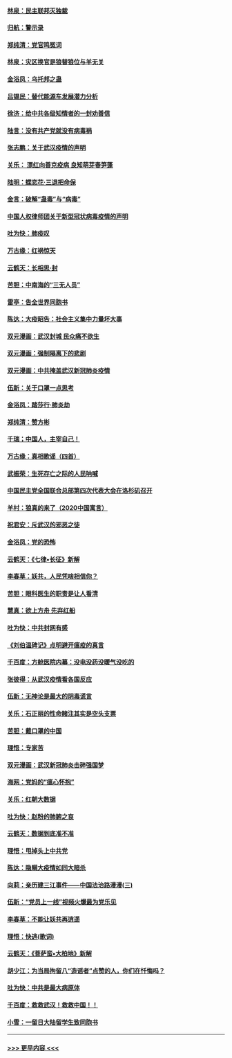 #### [林泉：民主联邦灭独裁](../pages/nsc993/n11870998.md?t=02160102) 
#### [归航：警示录](../pages/nsc993/n11870963.md?t=02160102) 
#### [郑纯清：党官鸣冤词](../pages/nsc993/n11870938.md?t=02160102) 
#### [林泉：灾区换官是狼替狼位与羊无关](../pages/nsc993/n11870896.md?t=02160102) 
#### [金浴凤：乌托邦之蛊](../pages/nsc993/n11870879.md?t=02160102) 
#### [吕锡民：替代能源车发展潜力分析](../pages/nsc993/n11870656.md?t=02160102) 
#### [徐济：给中共各级知情者的一封劝善信](../pages/nsc993/n11868561.md?t=02160102) 
#### [陆言：没有共产党就没有病毒祸](../pages/nsc993/n11868232.md?t=02160102) 
#### [张志鹏：关于武汉疫情的声明](../pages/nsc993/n11867182.md?t=02160102) 
#### [关乐： 漂红向善克疫病 良知萌芽春笋蓬](../pages/nsc993/n11865710.md?t=02160102) 
#### [陆明：蝶恋花‧三退把命保](../pages/nsc993/n11865673.md?t=02160102) 
#### [金言：破解“蛊毒”与“病毒”](../pages/nsc993/n11864103.md?t=02160102) 
#### [中国人权律师团关于新型冠状病毒疫情的声明](../pages/nsc993/n11864249.md?t=02160102) 
#### [吐为快：肺疫叹](../pages/nsc993/n11864027.md?t=02160102) 
#### [万古缘：红祸惊天](../pages/nsc993/n11864079.md?t=02160102) 
#### [云鹤天：长相思‧封](../pages/nsc993/n11864006.md?t=02160102) 
#### [苦胆：中南海的“三无人员”](../pages/nsc993/n11862997.md?t=02160102) 
#### [雷亭：告全世界同胞书](../pages/nsc993/n11862572.md?t=02160102) 
#### [陈达：大疫昭告：社会主义集中力量坏大事](../pages/nsc993/n11859419.md?t=02160102) 
#### [双元漫画：武汉封城 民众痛不欲生](../pages/nsc993/n11859287.md?t=02160102) 
#### [双元漫画：强制隔离下的悲剧](../pages/nsc993/n11859244.md?t=02160102) 
#### [双元漫画：中共掩盖武汉新冠肺炎疫情](../pages/nsc993/n11858249.md?t=02160102) 
#### [伍新：关于口罩一点思考](../pages/nsc993/n11859195.md?t=02160102) 
#### [金浴凤：踏莎行‧肺炎劫](../pages/nsc993/n11858227.md?t=02160102) 
#### [郑纯清：赞方彬](../pages/nsc993/n11856803.md?t=02160102) 
#### [千瑞；中国人，主宰自己！](../pages/nsc993/n11856793.md?t=02160102) 
#### [万古缘：真相歌谣（四首）](../pages/nsc993/n11856263.md?t=02160102) 
#### [武振荣：生死存亡之际的人民呐喊](../pages/nsc993/n11856256.md?t=02160102) 
#### [中国民主党全国联合总部第四次代表大会在洛杉矶召开](../pages/nsc993/n11856344.md?t=02160102) 
#### [羊村：狼真的来了（2020中国寓言）](../pages/nsc993/n11856229.md?t=02160102) 
#### [祝君安：斥武汉的邪恶之徒](../pages/nsc993/n11855861.md?t=02160102) 
#### [金浴凤：党的恐怖](../pages/nsc993/n11855849.md?t=02160102) 
#### [云鹤天：《七律▪长征》新解](../pages/nsc993/n11855479.md?t=02160102) 
#### [李春草：妖共，人民凭啥相信你？](../pages/nsc993/n11855196.md?t=02160102) 
#### [苦胆：眼科医生的职责是让人看清](../pages/nsc993/n11853840.md?t=02160102) 
#### [慧真：欲上方舟 先弃红船](../pages/nsc993/n11853483.md?t=02160102) 
#### [吐为快：中共封网有感](../pages/nsc993/n11852575.md?t=02160102) 
#### [《刘伯温碑记》点明避开瘟疫的真言](../pages/nsc993/n11852128.md?t=02160102) 
#### [千百度：方舱医院内幕：没电没药没暖气没吃的](../pages/nsc993/n11850211.md?t=02160102) 
#### [张彼得：从武汉疫情看各国反应](../pages/nsc993/n11850102.md?t=02160102) 
#### [伍新：无神论是最大的阴毒谎言](../pages/nsc993/n11846129.md?t=02160102) 
#### [关乐：石正丽的性命赌注其实是空头支票](../pages/nsc993/n11846109.md?t=02160102) 
#### [苦胆：戴口罩的中国](../pages/nsc993/n11845576.md?t=02160102) 
#### [理悟：专家苦](../pages/nsc993/n11845564.md?t=02160102) 
#### [双元漫画：武汉新冠肺炎击碎强国梦](../pages/nsc993/n11843320.md?t=02160102) 
#### [海网：党妈的“瘟心怀抱”](../pages/nsc993/n11840740.md?t=02160102) 
#### [关乐：红朝大数据](../pages/nsc993/n11840675.md?t=02160102) 
#### [吐为快：赵粉的肺腑之哀](../pages/nsc993/n11840618.md?t=02160102) 
#### [云鹤天：数据到底准不准](../pages/nsc993/n11840325.md?t=02160102) 
#### [理悟：甩掉头上中共党](../pages/nsc993/n11838826.md?t=02160102) 
#### [陈达：隐瞒大疫情如同大暗杀](../pages/nsc993/n11838771.md?t=02160102) 
#### [向莉：亲历建三江事件——中国法治路漫漫(三)](../pages/nsc993/n11831825.md?t=02160102) 
#### [伍新：“党员上一线”视频火爆最为党乐见](../pages/nsc993/n11838200.md?t=02160102) 
#### [李春草：不能让妖共再逍遥](../pages/nsc993/n11838102.md?t=02160102) 
#### [理悟：快逃(歌词)](../pages/nsc993/n11838083.md?t=02160102) 
#### [云鹤天：《菩萨蛮▪大柏地》新解](../pages/nsc993/n11838059.md?t=02160102) 
#### [胡少江：为当局拘留八“造谣者”点赞的人，你们在忏悔吗？](../pages/nsc993/n11836801.md?t=02160102) 
#### [吐为快：中共是最大病原体](../pages/nsc993/n11836748.md?t=02160102) 
#### [千百度：救救武汉！救救中国！！](../pages/nsc993/n11836145.md?t=02160102) 
#### [小雪：一留日大陆留学生致同胞书](../pages/nsc993/n11834624.md?t=02160102) 

----
#### [ >>> 更早内容 <<< ](../indexes/nsc993-earlier.md)
